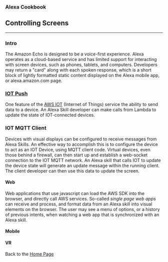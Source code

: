 ### Alexa Cookbook
## Controlling Screens <a id="title"></a>
<hr />

### Intro
The Amazon Echo is designed to be a voice-first experience.  Alexa operates as a cloud-based service and has limited support for interacting with screen devices, such as phones, tablets, and computers.
Developers may return a "card" along with each spoken response, which is a short block of lightly formatted static content displayed on the Alexa mobile app, or alexa.amazon.com page.

### [IOT Push](IOT#title)
One feature of the [AWS IOT](https://aws.amazon.com/iot/) (Internet of Things) service the ability to send data to a device.  An Alexa Skill developer can make calls from Lambda to update the state of IOT-connected devices.

### IOT MQTT Client
Devices with visual displays can be configured to receive messages from Alexa Skills.  An effective way to accomplish this is to configure the device to act as an IOT Device, using MQTT client code.  Virtual devices, even those behind a firewall, can then start up and establish a web-socket connection to the IOT MQTT network.  An Alexa skill that calls IOT to update the device state will generate an update message within the running client.  The client developer can then use this data to update the screen.

#### Web
Web applications that use javascript can load the AWS SDK into the browser, and directly call AWS services.
So-called *single page web apps* can receive and process, and format data from an Alexa skill into visual elements on the browser.
The user may see a menu of options, or a history of previous intents, when watching a web app that is synchronized with an Alexa skill.

#### Mobile


#### VR




Back to the [Home Page](../README.md#title)


